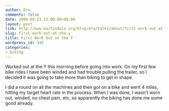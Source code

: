 ```yaml
---
author: Ora
comments: false
date: 2008-05-21 12:00:00+00:00
layout: post
link: http://www.martindale.org/blog/ora/talks/about/first-work-out-at-the-y
slug: first-work-out-at-the-y
title: First Work Out at the Y
wordpress_id: 345
categories:
- biking
---
```


Worked out at the Y this morning before going into work. On my first few bike rides I have been winded and had trouble pulling the trailer, so I decided it was going to take more than biking to get in shape.   
  
I did a round on all the machines and then got on a bike and went 4 miles, hitting my target heart rate in the process. When I was done, I wasn't worn out, winded, no chest pain, etc, so apparently the biking has done me some good already.
